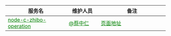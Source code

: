 <table class="custom-table-sm" contenteditable>
  <colgroup style="width: 888px;">
    <col style="width: 38px">
    <col style="width: 20%;">
    <col style="width: 42%;">
  </colgroup>
  <thead>
    <tr>
      <th>服务名</th>
      <th>维护人员</th>
      <th>备注</th>
    </tr>
  </thead>
  <tbody>
    <tr>
      <td><a href="https://gitlab.dev.zhaopin.com/camx/node-c-zhibo-operation" style="color: green;">node-c-zhibo-operation</a></td>
      <td><a style="color: green;" href="dingtalk://dingtalkclient/action/sendmsg?dingtalk_id=y11-39fithiq5"> @蔡中仁</a></td>
      <td><a href="https://zhibo.zhaopin.com/operation/live/data-board?roomId=294395966&viewForPrint=1" style="color: green;">页面地址</a></td>
    </tr>
  </tbody>
</table>

